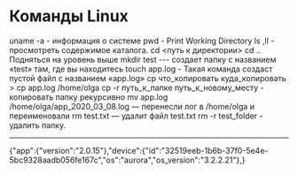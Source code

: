 # Команды Linux #
uname -a  - информация о системе
pwd - Print Working Directory
ls ,ll - просмотреть содержимое каталога.
cd <путь к директории>
cd .. Подняться на уровень выше
mkdir test  --- создает папку с названием «test» там, где вы находитесь
touch app.log - Такая команда создаст пустой файл с названием «app.log»
cp что_копировать куда_копировать > cp app.log /home/olga
cp -r  путь_к_папке  путь_к_новому_месту - копировать папку рекурсивно
mv app.log /home/olga/app_2020_03_08.log — перенесли лог в /home/olga и переименовали
rm test.txt  — удалит файл test.txt
rm -r test_folder - удалить папку.
_____
{"app":{"version":"2.0.15"},"device":{"id":"32519eeb-1b6b-37f0-5e4e-5bc9328aadb056fe167c","os":"aurora","os_version":"3.2.2.21"},}
